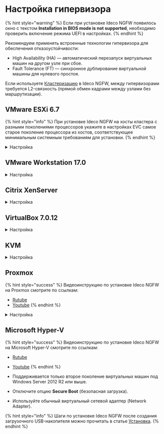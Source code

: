 # Настройка гипервизора

{% hint style="warning" %}
Если при установке Ideco NGFW появилось окно с текстом **Installation in BIOS mode is not supported**, необходимо проверить включение режима UEFI в настройках.
{% endhint %}

Рекомендуем применять встроенные технологии гипервизора для обеспечения отказоустойчивости:

* High Availability (HA) — автоматический перезапуск виртуальных машин на другом узле при сбое.
* Fault Tolerance (FT) — синхронное дублирование виртуальной машины для нулевого простоя.

Если используете [Кластеризацию](/settings/server-management/cluster/cluster.md) в Ideco NGFW, между гипервизорами требуется L2-связность (прямой обмен кадрами между узлами без маршрутизации).

## VMware ESXi 6.7

{% hint style="info" %}
При установке Ideco NGFW на хосты кластера с разными поколениями процессоров укажите в настройках EVC самое старое поколение процессора из хостов, соответствующее минимальным системным требованиям для установки.
{% endhint %}

<details>
<summary>Настройка</summary>

Перед установкой Ideco NGFW:
* Загрузите образ, скачанный с [MY.IDECO](https://my.ideco.ru/), на VMware ESXi. При настройке виртуальной машины потребуется указать его путь.
* Увеличьте размер видеопамяти для виртуальной машины до 16 МБ.
* Используйте виртуальные сетевые адаптеры **vmxnet3**.

1\. Создайте виртуальную машину:

![](/.gitbook/assets/specifics-of-hypervisor-settings4.png)

2\. Укажите **Имя** виртуальной машине и установите остальные настройки как на скриншоте:

 ![](/.gitbook/assets/specifics-of-hypervisor-settings5.png)

3\. Выберите хранилище для виртуальной машины:

![](/.gitbook/assets/specifics-of-hypervisor-settings6.png)

4\. Установите размер оперативной памяти **16 ГБ** и размер диска **150 ГБ**. После выберите в поле **CD/DVD Drive** Datastore ISO file и укажите путь к загрузочному образу:
   
![](/.gitbook/assets/specifics-of-hypervisor-settings7.png)

5\. Включите **UEFI** на вкладке **VM Options**, выбрав в поле **Firmware** EFI:

![](/.gitbook/assets/specifics-of-hypervisor-settings8.png)

6\. Нажмите **Finish**:

![](/.gitbook/assets/specifics-of-hypervisor-settings9.png)

</details>

## VMware Workstation 17.0

<details>
<summary>Настройка</summary>

Перед установкой Ideco NGFW:
* Увеличьте размер видеопамяти для виртуальной машины до 16 МБ.
* Используйте виртуальные сетевые адаптеры **vmxnet3**.

1\. Создайте виртуальную машину, нажав **Create a New Virtual Machine**:

![](/.gitbook/assets/specifics-of-hypervisor-settings12.png)

2\. Укажите загрузочный ISO-образ:

![](/.gitbook/assets/specifics-of-hypervisor-settings13.png)

3\. Выберите гостевую операционную систему **Linux** и в раскрывающемся списке укажите тип **Fedora 64-bit**:

![](/.gitbook/assets/specifics-of-hypervisor-settings14.png)

4\. Укажите имя виртуальной машины и директорию для создания виртуального диска:

![](/.gitbook/assets/specifics-of-hypervisor-settings15.png)

5\. Укажите размер вирутального жесткого диска **150 ГБ**:
   
![](/.gitbook/assets/specifics-of-hypervisor-settings16.png)

6\. Выберите **Customize Hardware** для изменения настроек виртуальной машины:

![](/.gitbook/assets/specifics-of-hypervisor-settings17.png)

7\. Укажите размер виртуальной оперативной памяти **16384 МБ**:

![](/.gitbook/assets/specifics-of-hypervisor-settings18.png)

8\. Укажите количество ядер процесса равное 4:

![](/.gitbook/assets/specifics-of-hypervisor-settings19.png)

9\. Выйдите из меню и нажмите **Finish** для окончания настройки:

![](/.gitbook/assets/specifics-of-hypervisor-settings20.png)

10\. Перейдите в окно виртуальной машины и нажмите **Edit virtual machine settings**:

![](/.gitbook/assets/specifics-of-hypervisor-settings21.png)

11\. Перейдите на вкладку **Options**:

![](/.gitbook/assets/specifics-of-hypervisor-settings22.png)

12\. Выберите опцию **Advanced** и установите для параметра Firmware Type значение **UEFI**:

![](/.gitbook/assets/specifics-of-hypervisor-settings23.png)

13\. Нажмите **OK** для завершения настройки виртуальной машины.

</details>

## Citrix XenServer

<details>
<summary>Настройка</summary>

Если xenserver не загружается с установочного образа:

1\. Выполните команду `xe vm-list`. Она отобразит список виртуальных машин на xenserver.

2\. Выберите виртуальную машину с NGFW и запомните ее UUID.

3\. Выполните команду. После этого начнется загрузка с установочного носителя:
``` 
xe vm-param-set uuid=<UUID> HVM-boot-policy=BIOS\ order HVM-boot-params:order=dc
```

</details>

## VirtualBox 7.0.12

<details>
<summary>Настройка</summary>

* По умолчанию при создании виртуальной машины создается 1 сетевая карта с типом подключения **NAT**.

1\. Укажите **Имя** виртуальной машины (ВМ), выберите директорию для ВМ и установите путь до загрузочного образа NGFW. Остальные параметры установите как на скриншоте:

![](/.gitbook/assets/specifics-of-hypervisor-settings24.png)

2\. Установите размер оперативной памяти ВМ (**16 ГБ**) и нажмите **Включить EFI**:
    
![](/.gitbook/assets/specifics-of-hypervisor-settings25.png)

3\. Создайте виртуальный жесткий диск под ВМ (Объем не меньше **150 ГБ**):

![](/.gitbook/assets/specifics-of-hypervisor-settings26.png)

4\. Нажмите **Готово**

</details>

## KVM

<details>
<summary>Настройка</summary>

1\. При установке Ideco NGFW выберите тип операционной системы - **Fedora**

2\. Включите опцию **Проверить конфигурацию перед установкой** и нажмите кнопку **Готово** на пятом шаге (virtm-manager) установки:

![](/.gitbook/assets/specifics-of-hypervisor-settings27.png)

3\. Измените интерфейс на **virtio** для дисков и сетевых карт.

4\. Выберите режим кеширования. Если диски имеют формат qcow2 или raw, используйте **writeback**. Если используется другой формат дисков, проконсультируйтесь у своего системного администратора или в нашей технической поддержке.

5\. В появившемся окне на вкладке **Обзор** в поле **Firmware** выберите пункт **UEFI x86\_64:/usr/share/OVMF/OVMF\_CODE.fd**. Выбор этого пункта включит **UEFI** и выключит опцию **Secure Boot**.

![](/.gitbook/assets/specifics-of-hypervisor-settings28.png)

Если пункта **UEFI x86\_64:/usr/share/OVMF/OVMF\_CODE.fd** нет в списке, доустановите пакет ovmf. В Ubuntu этот пакет устанавливается командой `sudo apt install ovmf`.
</details>

## Proxmox

{% hint style="success" %}
Видеоинструкцию по установке Ideco NGFW на Proxmox смотрите по ссылкам:
* [Rutube](https://rutube.ru/video/33b94fd8c7ca7262da0f8f6282d75548/)
* [Youtube](https://youtu.be/ntYvS5Yz6dk?si=DK9VENP46g9DjcPE)
{% endhint %}

<details>
<summary>Настройка</summary>

1\. Нажмите **Создать ВМ**, введите имя машины:

![](/.gitbook/assets/proxmox.png)

2\. В разделе **ОС** выберите хранилище и заполните поля:

![](/.gitbook/assets/proxmox1.png)

* **ISO-образ** - образ с нужной версией NGFW.
* **Гостевая ОС**:
  * **Тип** - Linux.
  * **Версия** - 6.х - 2.0 Kernel.

3\. В разделе **Система** заполните поля:

![](/.gitbook/assets/proxmox2.png)

* **BIOS** - OVMF.
* **Хранилище EFI** - хранилище для UEFI-диска.
* **Предварительная загрузка ключей** - отключите опцию.

4\. В разделе **Диски** укажите нужный размер диска (не меньше 150 ГБ) и выберите хранилище для NGFW:

![](/.gitbook/assets/proxmox3.png)

Проверьте свободное место на диске.

5\. В разделе **Процессор** укажите количество сокетов и ядер (от четырех ядер) и выберите тип, который поддерживает SSE 4.2:

![](/.gitbook/assets/proxmox4.png)

6\. В разделе **Память** укажите объем оперативной памяти (не менее 16 ГБ):

![](/.gitbook/assets/proxmox5.png)

7\. В разделе **Сеть** в поле **Сетевой мост** выберите сетевой мост для локального интерфейса:

![](/.gitbook/assets/proxmox6.png)

Рекомендуем отключить опцию **Сетевой экран**, чтобы облегчить настройку и отладку файрвола в Ideco NGFW и избежать конфликтов обработки трафика.

8\. В разделе **Подтверждение** проверьте заданные настройки и нажмите **Готово**:

![](/.gitbook/assets/proxmox7.png)

Рекомендуем отключить опцию **Запуск после создания**, так как потребуется добавить еще одно сетевое устройство.

9\. Для работы NGFW также понадобится мост на сетевой интерфейс, чтобы получить доступ в интернет. Нажмите на созданную виртуальную машину, выберите **Оборудование -> Добавить -> Сетевое устройство** и добавьте мост, соответствующий выбранному ранее коммутатору:

![](/.gitbook/assets/proxmox8.png)

</details>

## Microsoft Hyper-V

{% hint style="success" %}
Видеоинструкцию по установке Ideco NGFW на Microsoft Hyper-V смотрите по ссылкам:
* [Rutube](https://rutube.ru/video/17bf175e041bc159a1868a76936d69df/)
* [Youtube](https://www.youtube.com/watch?v=238bs_4ObPY)
{% endhint %}

* Поддерживается только второе поколение виртуальных машин под Windows Server 2012 R2 или выше.
* Отключите опцию **Secure Boot** (безопасная загрузка).
* Используйте обычный виртуальный сетевой адаптер (Network Adapter).

{% hint style="info" %}
Шаги по установке Ideco NGFW после создания загрузочного USB-накопителя можно прочитать в статье [Установка](installation-process.md).
{% endhint %}